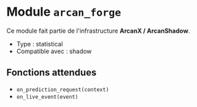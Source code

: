 # Module `arcan_forge`

Ce module fait partie de l'infrastructure **ArcanX / ArcanShadow**.

- Type : statistical
- Compatible avec : shadow

## Fonctions attendues
- `on_prediction_request(context)`
- `on_live_event(event)`
